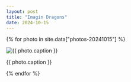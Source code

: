 ```yaml
---
layout: post
title: "Imagin Dragons"
date: 2024-10-15
---
```


{% for photo in site.data["photos-20241015"] %}
  <div>
    <img src="{{ site.baseurl }}/photos/{{ photo.file }}" alt="{{ photo.caption }}">
    <p>{{ photo.caption }}</p>
  </div>
{% endfor %}